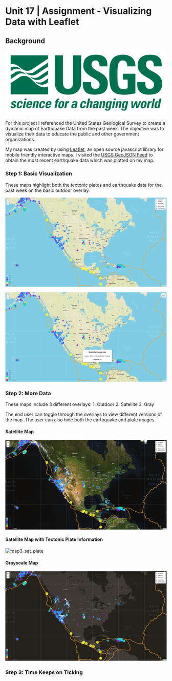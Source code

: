 # Unit 17 | Assignment - Visualizing Data with Leaflet

## Background

![1-Logo](images/1-Logo.png)

For this project I referenced the United States Geological Survey to create a dymanic map of Earthquake Data from the past week. The objective was to visualize their data to educate the public and other government organizations.

My map was created by using [Leaflet](http://leafletjs.com/), an open source javascript library for mobile friendly interactive maps. I visited the [USGS GeoJSON Feed](http://earthquake.usgs.gov/earthquakes/feed/v1.0/geojson.php) to obtain the most recent earthquake data which was plotted on my map. 

### Step 1: Basic Visualization

These maps highlight both the tectonic plates and earthquake data for the past week on the basic outdoor overlay.

![map1](images/map1.png)

![map2](images/map2.png)

### Step 2: More Data

These maps include 3 different overlays:
    1. Outdoor
    2. Satellite
    3. Gray

The end user can toggle through the overlays to view different versions of the map. The user can also hide both the earthquake and plate images.

#### Satellite Map
![map3_sat](images/map3_sat.png)

#### Satellite Map with Tectonic Plate Information
![map3_sat_plate](images/map3_sat_plate.png)

#### Grayscale Map
![map4_gray](images/map4_gray.png)

### Step 3: Time Keeps on Ticking